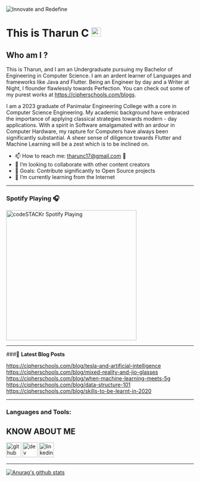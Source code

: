 ![Innovate and Redefine](https://github.com/tharunc/tharunc/blob/main/assets/temp.gif)

# This is Tharun C <img src="https://media.giphy.com/media/hvRJCLFzcasrR4ia7z/giphy.gif" width="25px"></a>

## Who am I ?

This is Tharun, and I am an Undergraduate pursuing my Bachelor of Engineering in Computer Science. I am an ardent learner of Languages and frameworks like Java and Flutter.
Being an Engineer by day and a Writer at Night, I flounder flawlessly towards Perfection. You can check out some of my purest works at https://cipherschools.com/blogs.

I am a 2023 graduate of Panimalar Engineering College with a core in Computer Science Engineering. My academic background have embraced the importance of applying classical strategies towards modern - day applications. With a spirit in Software amalgamated with an ardour in Computer Hardware, my rapture for Computers have always been significantly substantial. A sheer sense of diligence towards Flutter and Machine Learning will be a zest which is to be inclined on.

- 📫 How to reach me: tharunc17@gmail.com 📩
- 👯 I’m looking to collaborate with other content creators
- 🥅  Goals: Contribute significantly to Open Source projects
- 🌱 I’m currently learning from the Internet 

---

### Spotify Playing 🎧

[<img src="https://now-playing-codestackr.vercel.app/api/spotify-playing" alt="codeSTACKr Spotify Playing" width="350" />](https://open.spotify.com/user/swyqyimdc12jajde4vpwd2x1b)

---

###📕 **Latest Blog Posts**
<!-- BLOG-POST-LIST:START -->

https://cipherschools.com/blog/tesla-and-artificial-intelligence
https://cipherschools.com/blog/mixed-reality-and-jio-glasses
https://cipherschools.com/blog/when-machine-learning-meets-5g
https://cipherschools.com/blog/data-structure-101
https://cipherschools.com/blog/skills-to-be-learnt-in-2020

<!-- BLOG-POST-LIST:END -->


---


### Languages and Tools:








## KNOW ABOUT ME


[<img src='https://cdn.jsdelivr.net/npm/simple-icons@3.0.1/icons/github.svg' alt='github' height='40'>](https://github.com/tharunc)  [<img src='https://cdn.jsdelivr.net/npm/simple-icons@3.0.1/icons/hashnode.svg' alt='dev' height='40'>](https://cipherschools.com/blogs)  [<img src='https://cdn.jsdelivr.net/npm/simple-icons@3.0.1/icons/linkedin.svg' alt='linkedin' height='40'>](https://www.linkedin.com/in/tharunc/)  

---





[![Anurag's github stats](https://github-readme-stats.vercel.app/api?username=tharunc)](https://github.com/anuraghazra/github-readme-stats)

